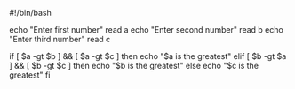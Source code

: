 #!/bin/bash

echo "Enter first number"
read a
echo "Enter second number"
read b
echo "Enter third number"
read c

if [ $a -gt $b ] && [ $a -gt $c ]
then
    echo "$a is the greatest"
elif [ $b -gt $a ] && [ $b -gt $c ]
then
    echo "$b is the greatest"
else
    echo "$c is the greatest"
fi
